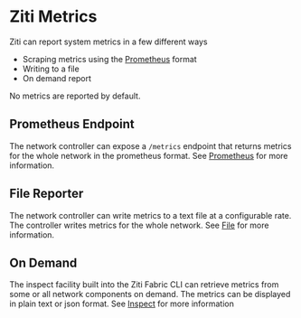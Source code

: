 # Ziti Metrics

Ziti can report system metrics in a few different ways

* Scraping metrics using the [Prometheus](https://www.prometheus.io/) format
* Writing to a file
* On demand report

No metrics are reported by default.  

## Prometheus Endpoint

The network controller can expose a `/metrics` endpoint that returns metrics for the whole network in the prometheus format.  See [Prometheus](./prometheus.md) for more information.

## File Reporter

The network controller can write metrics to a text file at a configurable rate.  The controller writes metrics for the whole network.  See [File](./file.mdx) for more information.

## On Demand

The inspect facility built into the Ziti Fabric CLI can retrieve metrics from some or all network components on demand. The metrics can be displayed in plain text or json format.  See [Inspect](./inspect.md) for more information 
